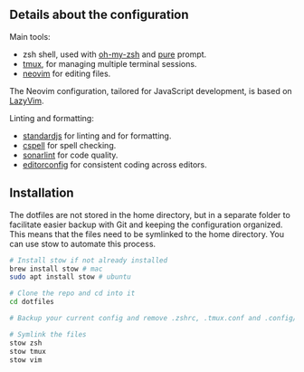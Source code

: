 ## Details about the configuration

Main tools:

- zsh shell, used with [oh-my-zsh](https://github.com/ohmyzsh/ohmyzsh) and [pure](https://github.com/sindresorhus/pure) prompt.
- [tmux](https://github.com/tmux/tmux/wiki/Installing), for managing multiple terminal sessions.
- [neovim](https://github.com/neovim/neovim) for editing files.

The Neovim configuration, tailored for JavaScript development, is based on [LazyVim](https://www.lazyvim.org/).

Linting and formatting:
- [standardjs](https://standardjs.com/) for linting and for formatting.
- [cspell](https://cspell.org/) for spell checking.
- [sonarlint](https://www.sonarlint.org/) for code quality.
- [editorconfig](https://editorconfig.org/) for consistent coding across editors.

## Installation

The dotfiles are not stored in the home directory, but in a separate folder to facilitate easier backup with Git and keeping the configuration organized.
This means that the files need to be symlinked to the home directory. You can use stow to automate this process.

```bash
# Install stow if not already installed
brew install stow # mac
sudo apt install stow # ubuntu

# Clone the repo and cd into it
cd dotfiles

# Backup your current config and remove .zshrc, .tmux.conf and .config/nvim if they exist

# Symlink the files
stow zsh
stow tmux
stow vim
```
